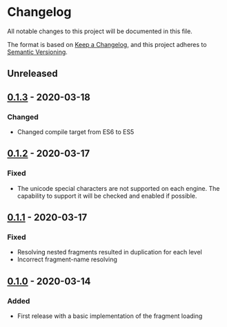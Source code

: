 # Changelog
All notable changes to this project will be documented in this file.

The format is based on [Keep a Changelog](https://keepachangelog.com/en/1.0.0/),
and this project adheres to [Semantic Versioning](https://semver.org/spec/v2.0.0.html).

## Unreleased

## [0.1.3] - 2020-03-18

### Changed
- Changed compile target from ES6 to ES5

## [0.1.2] - 2020-03-17

### Fixed
- The unicode special characters are not supported on each engine.
The capability to support it will be checked and enabled if possible.

## [0.1.1] - 2020-03-17

### Fixed
- Resolving nested fragments resulted in duplication for each level
- Incorrect fragment-name resolving

## [0.1.0] - 2020-03-14

### Added
- First release with a basic implementation of the fragment loading

[Unreleased]: https://github.com/sinexist/dynql/compare/v0.1.3...HEAD
[0.1.3]: https://github.com/sinexist/dynql/releases/tag/v0.1.3
[0.1.2]: https://github.com/sinexist/dynql/releases/tag/v0.1.2
[0.1.1]: https://github.com/sinexist/dynql/releases/tag/v0.1.1
[0.1.0]: https://github.com/sinexist/dynql/releases/tag/v0.1.0

